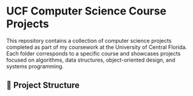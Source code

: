 # UCF Computer Science Course Projects

This repository contains a collection of computer science projects completed as part of my coursework at the University of Central Florida. Each folder corresponds to a specific course and showcases projects focused on algorithms, data structures, object-oriented design, and systems programming.

## 📁 Project Structure

